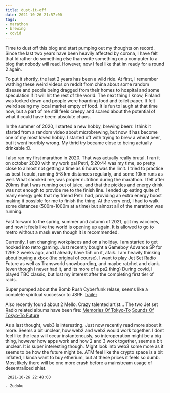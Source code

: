 ```yaml
---
title: dust-it-off
date: 2021-10-26 21:57:00
tags:
- marathon
- brewing
- covid
---
```


Time to dust off this blog and start pumping out my thoughts on record. 
Since the last two years have been heavily affected by corona, I have felt that Id rather do something else than write something on a computer to a blog that nobody will read.
However, now I feel like that im ready for a round 2 again. 

To put it shortly, the last 2 years has been a wild ride. At first, I remember wathing these weird videos on reddit from china about some random disease and people being dragged from their homes to hospital and some speculation if it will hit the rest of the world.
The next thing I know, Finland was locked down and people were hoarding food and toilet paper. It felt weird seeing my local market empty of food. It is fun to laugh at that time now, but a part of me still feels creepy and scared about the potential of what it could have been: absolute chaos.

In the summer of 2020, I started a new hobby, brewing beerr. I think it started from a random video about microbrewing, but now it has become one of my most loved hobby. 
I started off with trying to brew a wheat beer, but it went horribly wrong. My thrid try became close to being actually drinkable :D. 

I also ran my first marathon in 2020. That was actually really brutal. I ran it on october 2020 with my work pal Petri, 5:20:44 was my time, so pretty close to almost not getting a time as 6 hours was the limit.
I tried to practice as best I could, running 5-8 km distances regularly, and some 10km runs as well. What shocked me, was proper nutrition during the marathon. I felt after 20kms that I was running out of juice, and that the pickles and energy drink was not enough to provide me to the finish line.
I ended up eating quite of many energy gels that my friend Petri had, providing an extra energy boost making it possible for me to finish the thing. At the very end, I had to walk some distances (500m-1000m at a time) but almost all of the marathon was running.


Fast forward to the spring, summer and autumn of 2021, got my vaccines, and now it feels like the world is opening up again. It is allowed to go to metro without a mask even though it is recommended.

Currently, I am changing workplaces and on a holiday. I am started to get hooked into retro gaming. Just recently bought a Gameboy Advance SP for 129€ 2 weeks ago, and I already have 15h on it, afaik. I am heavily thinking about buying a xbox (the original of course). 
I want to play Jet Set Radio Future as well as Transworld snowboarding, and maybe ratchet and clank. (even though i never had it, and its more of a ps2 thing)
During covid, I played TBC classic, but lost my interest after the completing first tier of raids.

Super pumped about the Bomb Rush Cyberfunk relase, seems like a complete spiritual successor to JSRF. [trailer](https://www.youtube.com/watch?v=1mptdlfRJkw)

Also recently found about 2 Mello. Crazy talented artist... The two Jet set Radio related albums have been fire: [Memories Of Tokyo-To](https://www.youtube.com/watch?v=OBt8ioYEXBw) [Sounds Of Tokyo-To Future](https://www.youtube.com/watch?v=upIDgvEJrlg)

As a last thought, web3 is interesting. Just now recently read more about it more. Seems a bit unclear, how web2 and web3 would work together. I dont feel like the leap will occur instantenously, so interoperation might be a big thing, however how apps work and how 2 and 3 work together, seems a bit unclear.
It is super interesting though. Might look into web3 some more as it seems to be how the future might be. ATM feel like the crypto space is a bit inflated, I kinda want to buy etherium, but at these prices it feels so dumb. 
Most likely there will be one more crash before a mainstream usage of desentraliced shiet. 

` 2021-10-26 22:48:00`

`- Zudoku`
